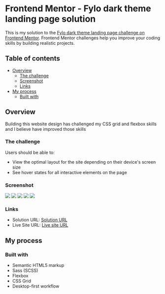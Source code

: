 # Frontend Mentor - Fylo dark theme landing page solution

This is my solution to the [Fylo dark theme landing page challenge on Frontend Mentor](https://www.frontendmentor.io/challenges/fylo-dark-theme-landing-page-5ca5f2d21e82137ec91a50fd). Frontend Mentor challenges help you improve your coding skills by building realistic projects.

## Table of contents

- [Overview](#overview)
  - [The challenge](#the-challenge)
  - [Screenshot](#screenshot)
  - [Links](#links)
- [My process](#my-process)
  - [Built with](#built-with)

## Overview

Building this website design has challenged my CSS grid and flexbox skills and I believe have improved those skills

### The challenge

Users should be able to:

- View the optimal layout for the site depending on their device's screen size
- See hover states for all interactive elements on the page

### Screenshot

![](./final%20design/phone.png)
![](./final%20design/tab-port.png)
![](./final%20design/tab-land.png)
![](./final%20design/desktop.png)
![](./final%20design/desktop-big.png)

### Links

- Solution URL: [Solution URL](https://github.com/huz3y/fylo-dark-theme-landing-page-master.git)
- Live Site URL: [Live site URL](https://fylo-dark-theme-landing-page-master-gamma-two.vercel.app/#)

## My process

### Built with

- Semantic HTML5 markup
- Sass (SCSS)
- Flexbox
- CSS Grid
- Desktop-first workflow
